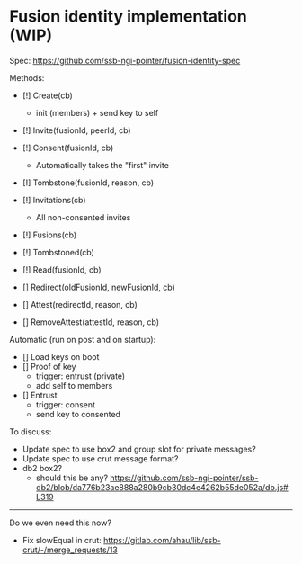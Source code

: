 # Fusion identity implementation (WIP)

Spec: https://github.com/ssb-ngi-pointer/fusion-identity-spec

Methods:
 - [!] Create(cb)
   - init (members) + send key to self
 - [!] Invite(fusionId, peerId, cb)
 - [!] Consent(fusionId, cb)
   - Automatically takes the "first" invite
 - [!] Tombstone(fusionId, reason, cb)

 - [!] Invitations(cb)
   - All non-consented invites
 - [!] Fusions(cb)
 - [!] Tombstoned(cb)
 - [!] Read(fusionId, cb)
 - [] Redirect(oldFusionId, newFusionId, cb)
 - [] Attest(redirectId, reason, cb)
 - [] RemoveAttest(attestId, reason, cb)

Automatic (run on post and on startup):
 - [] Load keys on boot
 - [] Proof of key
   - trigger: entrust (private)
   - add self to members
 - [] Entrust
   - trigger: consent
   - send key to consented

To discuss:
 - Update spec to use box2 and group slot for private messages?
 - Update spec to use crut message format?
 - db2 box2?
   - should this be any?
     https://github.com/ssb-ngi-pointer/ssb-db2/blob/da776b23ae888a280b9cb30dc4e4262b55de052a/db.js#L319

-----

Do we even need this now?
 - Fix slowEqual in crut: https://gitlab.com/ahau/lib/ssb-crut/-/merge_requests/13

